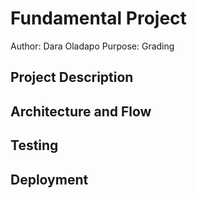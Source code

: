 # Fundamental Project
Author: Dara Oladapo
Purpose: Grading
## Project Description

## Architecture and Flow

## Testing

## Deployment